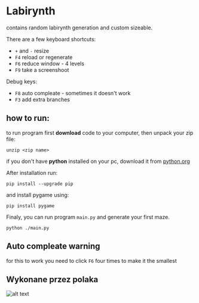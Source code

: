 # Labirynth
contains random labirynth generation and custom sizeable.

There are a few keyboard shortcuts:
- `+` and `-` resize
- `F4` reload or regenerate
- `F6` reduce window - 4 levels
- `F9` take a screenshoot

Debug keys:
- `F8` auto compleate - sometimes it doesn't work
- `F3` add extra branches

## how to run:
to run program first **download** code to your computer, then unpack your zip file:
```
unzip <zip name>
```
if you don't have **python** installed on your pc, 
download it from [python.org](https://www.python.org/downloads/windows/)

After installation run:
```
pip install --upgrade pip
```
and install pygame using:
```
pip install pygame
```

Finaly, you can run program `main.py` and generate your first maze.
```
python ./main.py
```
## Auto compleate warning
for this to work you need to click `F6` four times to make it the smallest

## Wykonane przez polaka

![alt text](https://upload.wikimedia.org/wikipedia/commons/b/b5/Animated-Flag-Poland.gif)